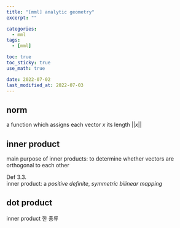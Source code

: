 ```yaml
---
title: "[mml] analytic geometry"
excerpt: ""

categories:
  - mml
tags:
  - [mml]

toc: true
toc_sticky: true
use_math: true

date: 2022-07-02
last_modified_at: 2022-07-03
---
```


## norm

a function which assigns each vector $x$ its length $||x||$  

## inner product

main purpose of inner products: to determine whether vectors are orthogonal to each other  

Def 3.3.  
inner product: a _positive definite_, _symmetric_ _bilinear mapping_  

## dot product

inner product 한 종류  
